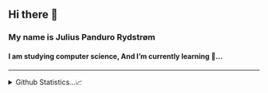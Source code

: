 <h2> Hi there 👋 </h2>
<h3> My name is Julius Panduro Rydstrøm </h3>
<h4>I am studying computer science, And I’m currently learning 🌱...</h4>
<hr>

<details>
  <summary>Github Statistics...📈</summary>
  <p align = "center">
    <img src="https://github-readme-stats.vercel.app/api?username=JuliusPanduro&show_icon=true&theme=github_dark"/>  

</p>
  </details>

   <!--#0d1117 <img src="https://github-readme-stats.vercel.app/api/top-langs/?username=JuliusPanduro&layout=compact&theme=dark"/>--> 
<!--
**JuliusPanduro/JuliusPanduro** is a ✨ _special_ ✨ repository because its `README.md` (this file) appears on your GitHub profile.

Here are some ideas to get you started:

- 🔭 I’m currently working on ...
- 🌱 I’m currently learning ...
- 👯 I’m looking to collaborate on ...
- 🤔 I’m looking for help with ...
- 💬 Ask me about ...
- 📫 How to reach me: ...
- 😄 Pronouns: ...
- ⚡ Fun fact: ...
-->
